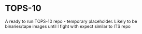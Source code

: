 # TOPS-10
A ready to run TOPS-10 repo - temporary placeholder. Likely to be binaries/tape images until I fight with expect similar to ITS repo
